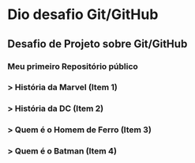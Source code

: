 # Dio desafio Git/GitHub

## Desafio de Projeto sobre Git/GitHub

### Meu primeiro Repositório público



### > História da Marvel (Item 1)

### > História da DC (Item 2)

### > Quem é o Homem de Ferro (Item 3)

### > Quem é o Batman (Item 4)
